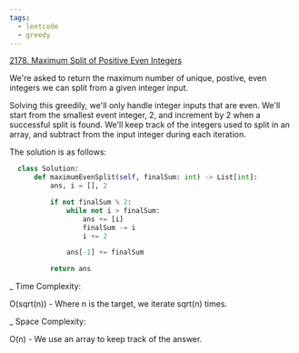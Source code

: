 ```yaml
---
tags:
  - leetcode
  - greedy
---
```


<a href="https://leetcode.com/problems/maximum-split-of-positive-even-integers/">
2178. Maximum Split of Positive Even Integers</a>

We're asked to return the maximum number of unique, postive, even integers we
can split from a given integer input.

Solving this greedily, we'll only handle integer inputs that are even. We'll
start from the smallest event integer, 2, and increment by 2 when a successful
split is found. We'll keep track of the integers used to split in an array, and
subtract from the input integer during each iteration.

The solution is as follows:

```python
  class Solution:
      def maximumEvenSplit(self, finalSum: int) -> List[int]:
          ans, i = [], 2

          if not finalSum % 2:
              while not i > finalSum:
                  ans += [i]
                  finalSum -= i
                  i += 2

              ans[-1] += finalSum

          return ans
```

\_ Time Complexity:

O(sqrt(n)) - Where n is the target, we iterate sqrt(n) times.

\_ Space Complexity:

O(n) - We use an array to keep track of the answer.
